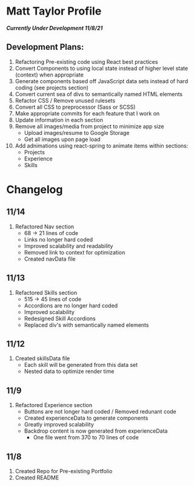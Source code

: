 # Matt Taylor Profile

**_Currently Under Development 11/8/21_**


## Development Plans:
1. Refactoring Pre-existing code using React best practices 
2. Convert Components to using local state instead of higher level state (context) when appropriate
3. Generate components based off JavaScript data sets instead of hard coding (see projects section)
4. Convert current sea of divs to semantically named HTML elements
5. Refactor CSS / Remove unused rulesets
6. Convert all CSS to preprocessor (Sass or SCSS)
7. Make appropriate commits for each feature that I work on
8. Update information in each section
9. Remove all images/media from project to minimize app size
    * Upload images/resume to Google Storage
    * Get all images upon page load
10. Add adnimations using react-spring to animate items within sections:
    * Projects
    * Experience
    * Skills
# Changelog

## 11/14
1. Refactored Nav section
    * 68 -> 21 lines of code
    * Links no longer hard coded
    * Improved scalability and readability
    * Removed link to context for optimization
    * Created navData file 

## 11/13 
1. Refactored Skills section
    * 515 -> 45 lines of code
    * Accordions are no longer hard coded
    * Improved scalability
    * Redesigned Skill Accordions
    * Replaced div's with semantically named elements

## 11/12
1. Created skillsData file
    * Each skill will be generated from this data set
    * Nested data to optimize render time

## 11/9 
1. Refactored Experience section
    * Buttons are not longer hard coded / Removed redunant code
    * Created experienceData to generate components
    * Greatly improved scalability
    * Backdrop content is now generated from experienceData
        * One file went from 370 to 70 lines of code
## 11/8 
1. Created Repo for Pre-existing Portfolio
2. Created README